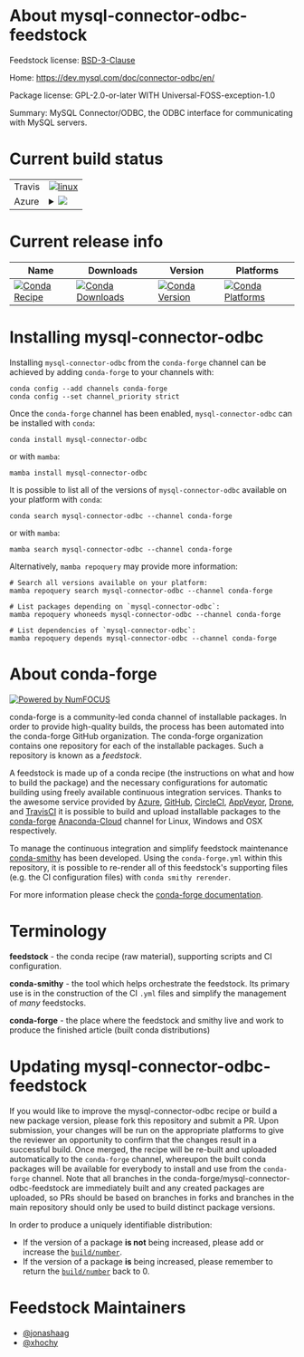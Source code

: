About mysql-connector-odbc-feedstock
====================================

Feedstock license: [BSD-3-Clause](https://github.com/conda-forge/mysql-connector-odbc-feedstock/blob/main/LICENSE.txt)

Home: https://dev.mysql.com/doc/connector-odbc/en/

Package license: GPL-2.0-or-later WITH Universal-FOSS-exception-1.0

Summary: MySQL Connector/ODBC, the ODBC interface for communicating with MySQL servers.

Current build status
====================


<table><tr>
    <td>Travis</td>
    <td>
      <a href="https://app.travis-ci.com/conda-forge/mysql-connector-odbc-feedstock">
        <img alt="linux" src="https://img.shields.io/travis/com/conda-forge/mysql-connector-odbc-feedstock/main.svg?label=Linux">
      </a>
    </td>
  </tr>
    
  <tr>
    <td>Azure</td>
    <td>
      <details>
        <summary>
          <a href="https://dev.azure.com/conda-forge/feedstock-builds/_build/latest?definitionId=11826&branchName=main">
            <img src="https://dev.azure.com/conda-forge/feedstock-builds/_apis/build/status/mysql-connector-odbc-feedstock?branchName=main">
          </a>
        </summary>
        <table>
          <thead><tr><th>Variant</th><th>Status</th></tr></thead>
          <tbody><tr>
              <td>linux_64</td>
              <td>
                <a href="https://dev.azure.com/conda-forge/feedstock-builds/_build/latest?definitionId=11826&branchName=main">
                  <img src="https://dev.azure.com/conda-forge/feedstock-builds/_apis/build/status/mysql-connector-odbc-feedstock?branchName=main&jobName=linux&configuration=linux%20linux_64_" alt="variant">
                </a>
              </td>
            </tr><tr>
              <td>linux_aarch64</td>
              <td>
                <a href="https://dev.azure.com/conda-forge/feedstock-builds/_build/latest?definitionId=11826&branchName=main">
                  <img src="https://dev.azure.com/conda-forge/feedstock-builds/_apis/build/status/mysql-connector-odbc-feedstock?branchName=main&jobName=linux&configuration=linux%20linux_aarch64_" alt="variant">
                </a>
              </td>
            </tr><tr>
              <td>linux_ppc64le</td>
              <td>
                <a href="https://dev.azure.com/conda-forge/feedstock-builds/_build/latest?definitionId=11826&branchName=main">
                  <img src="https://dev.azure.com/conda-forge/feedstock-builds/_apis/build/status/mysql-connector-odbc-feedstock?branchName=main&jobName=linux&configuration=linux%20linux_ppc64le_" alt="variant">
                </a>
              </td>
            </tr><tr>
              <td>osx_64</td>
              <td>
                <a href="https://dev.azure.com/conda-forge/feedstock-builds/_build/latest?definitionId=11826&branchName=main">
                  <img src="https://dev.azure.com/conda-forge/feedstock-builds/_apis/build/status/mysql-connector-odbc-feedstock?branchName=main&jobName=osx&configuration=osx%20osx_64_" alt="variant">
                </a>
              </td>
            </tr>
          </tbody>
        </table>
      </details>
    </td>
  </tr>
</table>

Current release info
====================

| Name | Downloads | Version | Platforms |
| --- | --- | --- | --- |
| [![Conda Recipe](https://img.shields.io/badge/recipe-mysql--connector--odbc-green.svg)](https://anaconda.org/conda-forge/mysql-connector-odbc) | [![Conda Downloads](https://img.shields.io/conda/dn/conda-forge/mysql-connector-odbc.svg)](https://anaconda.org/conda-forge/mysql-connector-odbc) | [![Conda Version](https://img.shields.io/conda/vn/conda-forge/mysql-connector-odbc.svg)](https://anaconda.org/conda-forge/mysql-connector-odbc) | [![Conda Platforms](https://img.shields.io/conda/pn/conda-forge/mysql-connector-odbc.svg)](https://anaconda.org/conda-forge/mysql-connector-odbc) |

Installing mysql-connector-odbc
===============================

Installing `mysql-connector-odbc` from the `conda-forge` channel can be achieved by adding `conda-forge` to your channels with:

```
conda config --add channels conda-forge
conda config --set channel_priority strict
```

Once the `conda-forge` channel has been enabled, `mysql-connector-odbc` can be installed with `conda`:

```
conda install mysql-connector-odbc
```

or with `mamba`:

```
mamba install mysql-connector-odbc
```

It is possible to list all of the versions of `mysql-connector-odbc` available on your platform with `conda`:

```
conda search mysql-connector-odbc --channel conda-forge
```

or with `mamba`:

```
mamba search mysql-connector-odbc --channel conda-forge
```

Alternatively, `mamba repoquery` may provide more information:

```
# Search all versions available on your platform:
mamba repoquery search mysql-connector-odbc --channel conda-forge

# List packages depending on `mysql-connector-odbc`:
mamba repoquery whoneeds mysql-connector-odbc --channel conda-forge

# List dependencies of `mysql-connector-odbc`:
mamba repoquery depends mysql-connector-odbc --channel conda-forge
```


About conda-forge
=================

[![Powered by
NumFOCUS](https://img.shields.io/badge/powered%20by-NumFOCUS-orange.svg?style=flat&colorA=E1523D&colorB=007D8A)](https://numfocus.org)

conda-forge is a community-led conda channel of installable packages.
In order to provide high-quality builds, the process has been automated into the
conda-forge GitHub organization. The conda-forge organization contains one repository
for each of the installable packages. Such a repository is known as a *feedstock*.

A feedstock is made up of a conda recipe (the instructions on what and how to build
the package) and the necessary configurations for automatic building using freely
available continuous integration services. Thanks to the awesome service provided by
[Azure](https://azure.microsoft.com/en-us/services/devops/), [GitHub](https://github.com/),
[CircleCI](https://circleci.com/), [AppVeyor](https://www.appveyor.com/),
[Drone](https://cloud.drone.io/welcome), and [TravisCI](https://travis-ci.com/)
it is possible to build and upload installable packages to the
[conda-forge](https://anaconda.org/conda-forge) [Anaconda-Cloud](https://anaconda.org/)
channel for Linux, Windows and OSX respectively.

To manage the continuous integration and simplify feedstock maintenance
[conda-smithy](https://github.com/conda-forge/conda-smithy) has been developed.
Using the ``conda-forge.yml`` within this repository, it is possible to re-render all of
this feedstock's supporting files (e.g. the CI configuration files) with ``conda smithy rerender``.

For more information please check the [conda-forge documentation](https://conda-forge.org/docs/).

Terminology
===========

**feedstock** - the conda recipe (raw material), supporting scripts and CI configuration.

**conda-smithy** - the tool which helps orchestrate the feedstock.
                   Its primary use is in the construction of the CI ``.yml`` files
                   and simplify the management of *many* feedstocks.

**conda-forge** - the place where the feedstock and smithy live and work to
                  produce the finished article (built conda distributions)


Updating mysql-connector-odbc-feedstock
=======================================

If you would like to improve the mysql-connector-odbc recipe or build a new
package version, please fork this repository and submit a PR. Upon submission,
your changes will be run on the appropriate platforms to give the reviewer an
opportunity to confirm that the changes result in a successful build. Once
merged, the recipe will be re-built and uploaded automatically to the
`conda-forge` channel, whereupon the built conda packages will be available for
everybody to install and use from the `conda-forge` channel.
Note that all branches in the conda-forge/mysql-connector-odbc-feedstock are
immediately built and any created packages are uploaded, so PRs should be based
on branches in forks and branches in the main repository should only be used to
build distinct package versions.

In order to produce a uniquely identifiable distribution:
 * If the version of a package **is not** being increased, please add or increase
   the [``build/number``](https://docs.conda.io/projects/conda-build/en/latest/resources/define-metadata.html#build-number-and-string).
 * If the version of a package **is** being increased, please remember to return
   the [``build/number``](https://docs.conda.io/projects/conda-build/en/latest/resources/define-metadata.html#build-number-and-string)
   back to 0.

Feedstock Maintainers
=====================

* [@jonashaag](https://github.com/jonashaag/)
* [@xhochy](https://github.com/xhochy/)

